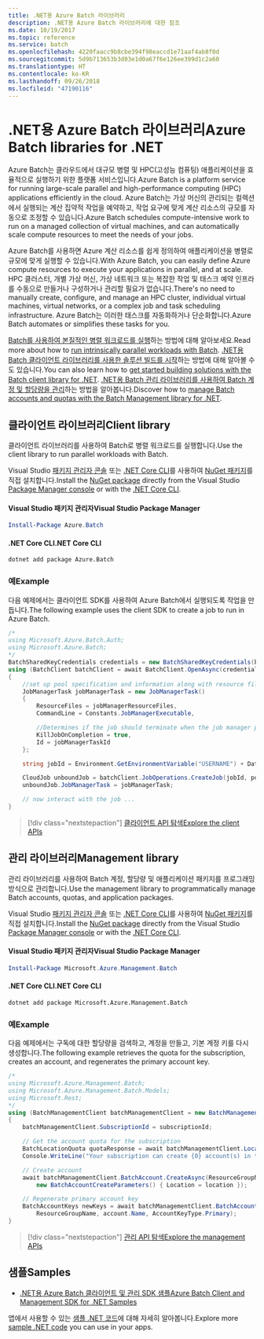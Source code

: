 ```yaml
---
title: .NET용 Azure Batch 라이브러리
description: .NET용 Azure Batch 라이브러리에 대한 참조
ms.date: 10/19/2017
ms.topic: reference
ms.service: batch
ms.openlocfilehash: 4220faacc9b8cbe394f98eaccd1e71aaf4ab8f0d
ms.sourcegitcommit: 5d9b713653b3d03e1d0a67f6e126ee399d1c2a60
ms.translationtype: HT
ms.contentlocale: ko-KR
ms.lasthandoff: 09/26/2018
ms.locfileid: "47190116"
---
```

# <a name="azure-batch-libraries-for-net"></a><span data-ttu-id="542db-103">.NET용 Azure Batch 라이브러리</span><span class="sxs-lookup"><span data-stu-id="542db-103">Azure Batch libraries for .NET</span></span>

<span data-ttu-id="542db-104">Azure Batch는 클라우드에서 대규모 병렬 및 HPC(고성능 컴퓨팅) 애플리케이션을 효율적으로 실행하기 위한 플랫폼 서비스입니다.</span><span class="sxs-lookup"><span data-stu-id="542db-104">Azure Batch is a platform service for running large-scale parallel and high-performance computing (HPC) applications efficiently in the cloud.</span></span> <span data-ttu-id="542db-105">Azure Batch는 가상 머신의 관리되는 컬렉션에서 실행되는 계산 집약적 작업을 예약하고, 작업 요구에 맞게 계산 리소스의 규모를 자동으로 조정할 수 있습니다.</span><span class="sxs-lookup"><span data-stu-id="542db-105">Azure Batch schedules compute-intensive work to run on a managed collection of virtual machines, and can automatically scale compute resources to meet the needs of your jobs.</span></span>

<span data-ttu-id="542db-106">Azure Batch를 사용하면 Azure 계산 리소스를 쉽게 정의하여 애플리케이션을 병렬로 규모에 맞게 실행할 수 있습니다.</span><span class="sxs-lookup"><span data-stu-id="542db-106">With Azure Batch, you can easily define Azure compute resources to execute your applications in parallel, and at scale.</span></span> <span data-ttu-id="542db-107">HPC 클러스터, 개별 가상 머신, 가상 네트워크 또는 복잡한 작업 및 태스크 예약 인프라를 수동으로 만들거나 구성하거나 관리할 필요가 없습니다.</span><span class="sxs-lookup"><span data-stu-id="542db-107">There's no need to manually create, configure, and manage an HPC cluster, individual virtual machines, virtual networks, or a complex job and task scheduling infrastructure.</span></span> <span data-ttu-id="542db-108">Azure Batch는 이러한 태스크를 자동화하거나 단순화합니다.</span><span class="sxs-lookup"><span data-stu-id="542db-108">Azure Batch automates or simplifies these tasks for you.</span></span>

<span data-ttu-id="542db-109">[Batch를 사용하여 본질적인 병렬 워크로드를 실행](/azure/batch/batch-technical-overview)하는 방법에 대해 알아보세요.</span><span class="sxs-lookup"><span data-stu-id="542db-109">Read more about how to [run intrinsically parallel workloads with Batch](/azure/batch/batch-technical-overview).</span></span> <span data-ttu-id="542db-110">[.NET용 Batch 클라이언트 라이브러리를 사용한 솔루션 빌드를 시작](/azure/batch/batch-dotnet-get-started)하는 방법에 대해 알아볼 수도 있습니다.</span><span class="sxs-lookup"><span data-stu-id="542db-110">You can also learn how to [get started building solutions with the Batch client library for .NET](/azure/batch/batch-dotnet-get-started).</span></span> <span data-ttu-id="542db-111">[.NET용 Batch 관리 라이브러리를 사용하여 Batch 계정 및 할당량을 관리](/azure/batch/batch-management-dotnet)하는 방법을 알아봅니다.</span><span class="sxs-lookup"><span data-stu-id="542db-111">Discover how to [manage Batch accounts and quotas with the Batch Management library for .NET](/azure/batch/batch-management-dotnet).</span></span>

## <a name="client-library"></a><span data-ttu-id="542db-112">클라이언트 라이브러리</span><span class="sxs-lookup"><span data-stu-id="542db-112">Client library</span></span>

<span data-ttu-id="542db-113">클라이언트 라이브러리를 사용하여 Batch로 병렬 워크로드를 실행합니다.</span><span class="sxs-lookup"><span data-stu-id="542db-113">Use the client library to run parallel workloads with Batch.</span></span>

<span data-ttu-id="542db-114">Visual Studio [패키지 관리자 콘솔][PackageManager] 또는 [.NET Core CLI][DotNetCLI]를 사용하여 [NuGet 패키지](https://www.nuget.org/packages/Azure.Batch)를 직접 설치합니다.</span><span class="sxs-lookup"><span data-stu-id="542db-114">Install the [NuGet package](https://www.nuget.org/packages/Azure.Batch) directly from the Visual Studio [Package Manager console][PackageManager] or with the [.NET Core CLI][DotNetCLI].</span></span>

#### <a name="visual-studio-package-manager"></a><span data-ttu-id="542db-115">Visual Studio 패키지 관리자</span><span class="sxs-lookup"><span data-stu-id="542db-115">Visual Studio Package Manager</span></span>

```powershell
Install-Package Azure.Batch
```

#### <a name="net-core-cli"></a><span data-ttu-id="542db-116">.NET Core CLI</span><span class="sxs-lookup"><span data-stu-id="542db-116">.NET Core CLI</span></span>

```bash
dotnet add package Azure.Batch
```

### <a name="example"></a><span data-ttu-id="542db-117">예</span><span class="sxs-lookup"><span data-stu-id="542db-117">Example</span></span>

<span data-ttu-id="542db-118">다음 예제에서는 클라이언트 SDK를 사용하여 Azure Batch에서 실행되도록 작업을 만듭니다.</span><span class="sxs-lookup"><span data-stu-id="542db-118">The following example uses the client SDK to create a job to run in Azure Batch.</span></span>

```csharp
/*
using Microsoft.Azure.Batch.Auth;
using Microsoft.Azure.Batch;
*/
BatchSharedKeyCredentials credentials = new BatchSharedKeyCredentials(batchUrl, accountName, accountKey);
using (BatchClient batchClient = await BatchClient.OpenAsync(credentials))
{
    //set up pool specification and information along with resource files here
    JobManagerTask jobManagerTask = new JobManagerTask()
    {
        ResourceFiles = jobManagerResourceFiles,
        CommandLine = Constants.JobManagerExecutable,

        //Determines if the job should terminate when the job manager process exits.
        KillJobOnCompletion = true,
        Id = jobManagerTaskId
    };

    string jobId = Environment.GetEnvironmentVariable("USERNAME") + DateTime.UtcNow.ToString("yyyyMMdd-HHmmss");

    CloudJob unboundJob = batchClient.JobOperations.CreateJob(jobId, poolInformation);
    unboundJob.JobManagerTask = jobManagerTask;

    // now interact with the job ...
}
```

> [!div class="nextstepaction"]
> [<span data-ttu-id="542db-119">클라이언트 API 탐색</span><span class="sxs-lookup"><span data-stu-id="542db-119">Explore the client APIs</span></span>](/dotnet/api/overview/azure/batch/client)

## <a name="management-library"></a><span data-ttu-id="542db-120">관리 라이브러리</span><span class="sxs-lookup"><span data-stu-id="542db-120">Management library</span></span>

<span data-ttu-id="542db-121">관리 라이브러리를 사용하여 Batch 계정, 할당량 및 애플리케이션 패키지를 프로그래밍 방식으로 관리합니다.</span><span class="sxs-lookup"><span data-stu-id="542db-121">Use the management library to programmatically manage Batch accounts, quotas, and application packages.</span></span>

<span data-ttu-id="542db-122">Visual Studio [패키지 관리자 콘솔][PackageManager] 또는 [.NET Core CLI][DotNetCLI]를 사용하여 [NuGet 패키지](https://www.nuget.org/packages/Microsoft.Azure.Management.Batch)를 직접 설치합니다.</span><span class="sxs-lookup"><span data-stu-id="542db-122">Install the [NuGet package](https://www.nuget.org/packages/Microsoft.Azure.Management.Batch) directly from the Visual Studio [Package Manager console][PackageManager] or with the [.NET Core CLI][DotNetCLI].</span></span>

#### <a name="visual-studio-package-manager"></a><span data-ttu-id="542db-123">Visual Studio 패키지 관리자</span><span class="sxs-lookup"><span data-stu-id="542db-123">Visual Studio Package Manager</span></span>

```powershell
Install-Package Microsoft.Azure.Management.Batch
```

#### <a name="net-core-cli"></a><span data-ttu-id="542db-124">.NET Core CLI</span><span class="sxs-lookup"><span data-stu-id="542db-124">.NET Core CLI</span></span>

```bash
dotnet add package Microsoft.Azure.Management.Batch
```

### <a name="example"></a><span data-ttu-id="542db-125">예</span><span class="sxs-lookup"><span data-stu-id="542db-125">Example</span></span>

<span data-ttu-id="542db-126">다음 예제에서는 구독에 대한 할당량을 검색하고, 계정을 만들고, 기본 계정 키를 다시 생성합니다.</span><span class="sxs-lookup"><span data-stu-id="542db-126">The following example retrieves the quota for the subscription, creates an account, and regenerates the primary account key.</span></span>

```csharp
/*
using Microsoft.Azure.Management.Batch;
using Microsoft.Azure.Management.Batch.Models;
using Microsoft.Rest;
*/
using (BatchManagementClient batchManagementClient = new BatchManagementClient(new TokenCredentials(accessToken)))
{
    batchManagementClient.SubscriptionId = subscriptionId;

    // Get the account quota for the subscription
    BatchLocationQuota quotaResponse = await batchManagementClient.Location.GetQuotasAsync(location);
    Console.WriteLine("Your subscription can create {0} account(s) in the {1} region.", quotaResponse.AccountQuota, location);

    // Create account
    await batchManagementClient.BatchAccount.CreateAsync(ResourceGroupName, accountName, 
        new BatchAccountCreateParameters() { Location = location });

    // Regenerate primary account key
    BatchAccountKeys newKeys = await batchManagementClient.BatchAccount.RegenerateKeyAsync(
        ResourceGroupName, account.Name, AccountKeyType.Primary);
}
```

> [!div class="nextstepaction"]
> [<span data-ttu-id="542db-127">관리 API 탐색</span><span class="sxs-lookup"><span data-stu-id="542db-127">Explore the management APIs</span></span>](/dotnet/api/overview/azure/batch/management)

## <a name="samples"></a><span data-ttu-id="542db-128">샘플</span><span class="sxs-lookup"><span data-stu-id="542db-128">Samples</span></span>

* [<span data-ttu-id="542db-129">.NET용 Azure Batch 클라이언트 및 관리 SDK 샘플</span><span class="sxs-lookup"><span data-stu-id="542db-129">Azure Batch Client and Management SDK for .NET Samples</span></span>](https://github.com/Azure/azure-batch-samples/tree/master/CSharp)

<span data-ttu-id="542db-130">앱에서 사용할 수 있는 [샘플 .NET 코드](https://azure.microsoft.com/resources/samples/?platform=dotnet)에 대해 자세히 알아봅니다.</span><span class="sxs-lookup"><span data-stu-id="542db-130">Explore more [sample .NET code](https://azure.microsoft.com/resources/samples/?platform=dotnet) you can use in your apps.</span></span>

[PackageManager]: https://docs.microsoft.com/nuget/tools/package-manager-console
[DotNetCLI]: https://docs.microsoft.com/dotnet/core/tools/dotnet-add-package
